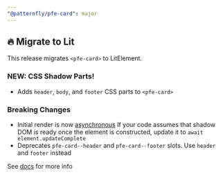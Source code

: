```yaml
---
"@patternfly/pfe-card": major
---
```


## 🔥 Migrate to Lit

This release migrates `<pfe-card>` to LitElement.

### NEW: CSS Shadow Parts!
- Adds `header`, `body`, and `footer` CSS parts to `<pfe-card>`

### Breaking Changes
- Initial render is now [asynchronous](https://lit.dev/docs/components/lifecycle/#reactive-update-cycle)
  If your code assumes that shadow DOM is ready once the element is constructed, update it to `await element.updateComplete`
- Deprecates `pfe-card--header` and `pfe-card--footer` slots. Use `header` and `footer` instead


See [docs](https://patternflyelements.org/components/card/) for more info
